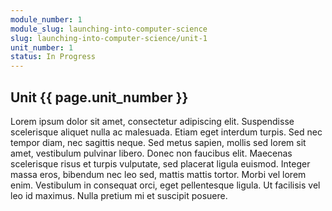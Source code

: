 ```yaml
---
module_number: 1
module_slug: launching-into-computer-science
slug: launching-into-computer-science/unit-1
unit_number: 1
status: In Progress
---
```

<article class="">
    <h1 class="text-4xl text-center mb-4 font-semibold font-heading font-semibold">Unit {{ page.unit_number }}</h1>
    <div class="max-w-3xl mx-auto px-4">
        Lorem ipsum dolor sit amet, consectetur adipiscing elit. Suspendisse scelerisque aliquet nulla ac malesuada. Etiam eget interdum turpis. Sed nec tempor diam, nec sagittis neque. Sed metus sapien, mollis sed lorem sit amet, vestibulum pulvinar libero. Donec non faucibus elit. Maecenas scelerisque risus et turpis vulputate, sed placerat ligula euismod. Integer massa eros, bibendum nec leo sed, mattis mattis tortor. Morbi vel lorem enim. Vestibulum in consequat orci, eget pellentesque ligula. Ut facilisis vel leo id maximus. Nulla pretium mi et suscipit posuere.
    </div>
</article>

